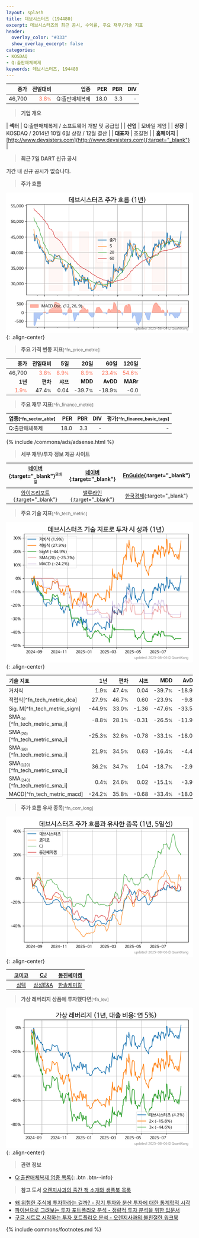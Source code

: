 ```yaml
---
layout: splash
title: 데브시스터즈 (194480)
excerpt: 데브시스터즈의 최근 공시, 수익률, 주요 재무/기술 지표
header:
  overlay_color: "#333"
  show_overlay_excerpt: false
categories:
- KOSDAQ
- Q:출판매체복제
keywords: 데브시스터즈, 194480
---
```


| **종가** | **전일대비** | **업종** | **PER** | **PBR** | **DIV** |
| -------: | -----------: | -------: | ------: | ------: | ------: |
| 46,700 | <span style="color: tomato">3.8<small>%</small></span> | Q:출판매체복제 | 18.0 | 3.3 | - |

<!-- more -->


> **기업 개요**<a id="company"></a>

| <span style="white-space:nowrap;">**섹터**</span> | Q:출판매체복제 / 소프트웨어 개발 및 공급업 |
| <span style="white-space:nowrap;">**산업**</span> | 모바일 게임 |
| <span style="white-space:nowrap;">**상장**</span> | KOSDAQ / 2014년 10월 6일 상장 / 12월 결산 |
| <span style="white-space:nowrap;">**대표자**</span> | 조길현 |
| <span style="white-space:nowrap;">**홈페이지**</span> | [http://www.devsisters.com](http://www.devsisters.com){:target="_blank"} |


> **최근 7일 DART 신규 공시**<a id="dart"></a>

기간 내 신규 공시가 없습니다.


> **주가 흐름**<a id="price"></a>

![194480](/stock/images/194480.png){: .align-center}


> **주요 가격 변동 지표**<small>[^fn_price_metric]</small>

| **종가** | **전일대비** | **5일** | **20일** | **60일** | **120일** |
| -------: | -----------: | ------: | -------: | -------: | --------: |
| 46,700 | <span style="color: tomato">3.8<small>%</small></span> | <span style="color: tomato">8.9<small>%</small></span> | <span style="color: tomato">8.9<small>%</small></span> | <span style="color: tomato">23.4<small>%</small></span> | <span style="color: tomato">54.6<small>%</small></span> |
| **1년** | **편차** | **샤프** | **MDD** | **AvDD** | **MARr** |
| <span style="color: tomato">1.9<small>%</small></span> | 47.4<small>%</small> | 0.04 | -39.7<small>%</small> | -18.9<small>%</small> | -0.0 |


> **주요 재무 지표**<small>[^fn_finance_metric]</small>

| **업종**<small>[^fn_sector_abbr]</small> | **PER** | **PBR** | **DIV** | **평가**<small>[^fn_finance_basic_tags]</small> |
| :--------------------------------------- | ------: | ------: | ------: | ----------------------------------------------: |
| Q:출판매체복제 | 18.0 | 3.3 | - | - |



{% include /commons/ads/adsense.html %}

> **세부 재무/투자 정보 제공 사이트**

| [네이버](https://m.stock.naver.com/domestic/stock/194480/finance/summary){:target="_blank"}<sup><small>모바일</small></sup> | [네이버](https://finance.naver.com/item/coinfo.naver?code=194480){:target="_blank"} | [FnGuide](https://comp.fnguide.com/SVO2/ASP/SVD_Invest.asp?gicode=A194480&MenuYn=Y){:target="_blank"} |
| :---: | :---: | :---: |
| [와이즈리포트](https://comp.wisereport.co.kr/company/c1040001.aspx?cmp_cd=194480){:target="_blank"} | [밸류라인](https://www.valueline.co.kr/finance/summary/194480){:target="_blank"} | [한국경제](https://markets.hankyung.com/stock/194480/financial-summary){:target="_blank"} |


> **주요 기술 지표**<small>[^fn_tech_metric]</small>


![194480](/stock/images/194480_tech.png){: .align-center}

| **기술 지표** | **1년** | **편차** | **샤프** | **MDD** | **AvDD** |
| :------------ | ------: | -----------: | -------: | ------: | -------: |
| 거치식 | 1.9<small>%</small> | 47.4<small>%</small> | 0.04 | -39.7<small>%</small> | -18.9<small>%</small> |
| 적립식[^fn_tech_metric_dca] | 27.9<small>%</small> | 46.7<small>%</small> | 0.60 | -23.9<small>%</small> | -9.8<small>%</small> |
| Sig. M[^fn_tech_metric_sigm] | -44.9<small>%</small> | 33.0<small>%</small> | -1.36 | -47.6<small>%</small> | -33.5<small>%</small> |
| SMA<small><sub>(5)</sub></small>[^fn_tech_metric_sma_i] | -8.8<small>%</small> | 28.1<small>%</small> | -0.31 | -26.5<small>%</small> | -11.9<small>%</small> |
| SMA<small><sub>(20)</sub></small>[^fn_tech_metric_sma_i] | -25.3<small>%</small> | 32.6<small>%</small> | -0.78 | -33.1<small>%</small> | -18.0<small>%</small> |
| SMA<small><sub>(60)</sub></small>[^fn_tech_metric_sma_i] | 21.9<small>%</small> | 34.5<small>%</small> | 0.63 | -16.4<small>%</small> | -4.4<small>%</small> |
| SMA<small><sub>(120)</sub></small>[^fn_tech_metric_sma_i] | 36.2<small>%</small> | 34.7<small>%</small> | 1.04 | -18.7<small>%</small> | -2.9<small>%</small> |
| SMA<small><sub>(240)</sub></small>[^fn_tech_metric_sma_i] | 0.4<small>%</small> | 24.6<small>%</small> | 0.02 | -15.1<small>%</small> | -3.9<small>%</small> |
| MACD[^fn_tech_metric_macd] | -24.2<small>%</small> | 35.8<small>%</small> | -0.68 | -33.4<small>%</small> | -18.0<small>%</small> |


> **주가 흐름 유사 종목**<a id="corr"></a><small>[^fn_corr_long]</small>

![194480](/stock/images/194480_corr.png){: .align-center}

|       | [코미코](/183300/) | [CJ](/001040/) | [동진쎄미켐](/005290/) |
| :---: | :------------------------------------: | :------------------------------------: | :------------------------------------: |
|       | [심텍](/222800/) | [삼성E&A](/028050/) | [한솔케미칼](/014680/) |


> **가상 레버리지 상품에 투자했다면**<a id="2x"></a><small>[^fn_lev]</small>

![194480](/stock/images/194480_2x.png){: .align-center}


> **관련 정보**

- [Q:출판매체복제 업종 목록](/stats/sector/kosdaq_업종_출판매체복제_종목/){: .btn .btn--info}

> **참고 도서** [오렌지사과의 출간 책 소개와 샘플북 목록](https://kongdori.tistory.com/691)

- [왜 위험한 주식에 투자하라는 걸까? - 장기 투자와 분산 투자에 대한 통계학적 시각](https://kongdori.tistory.com/421)
- [파이썬으로 그려보는 투자 포트폴리오 분석  - 정량적 투자 분석을 위한 입문서](https://kongdori.tistory.com/643)
- [구글 시트로 시작하는 투자 포트폴리오 분석 - 오렌지사과의 불친절한 워크북](https://kongdori.tistory.com/449)


{% include commons/footnotes.md %}
